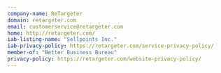 ```yaml
---
company-name: ReTargeter
domain: retargeter.com
email: customerservice@retargeter.com
home: http://retargeter.com/
iab-listing-name: "Sellpoints Inc."
iab-privacy-policy: https://retargeter.com/service-privacy-policy/
member-of: "Better Business Bureau"
privacy-policy: https://retargeter.com/website-privacy-policy/
---
```




